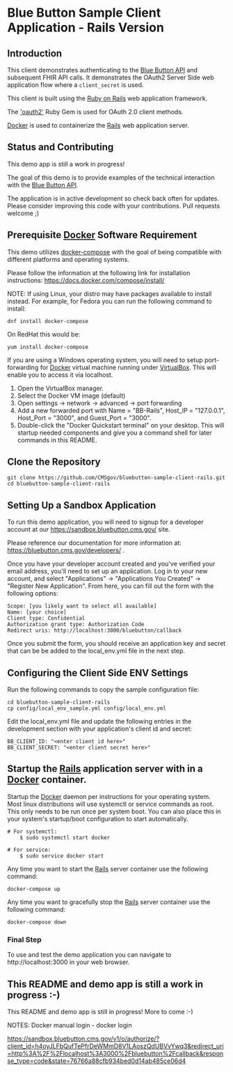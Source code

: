 Blue Button Sample Client Application - Rails Version
======================================================

## Introduction

This client demonstrates authenticating to the [Blue Button API](https://bluebutton.cms.gov/) and subsequent FHIR API calls.
It demonstrates the OAuth2 Server Side web application flow where a `client_secret` is used.

This client is built using the [Ruby on Rails](https://rubyonrails.org/) web application framework. 

The ['oauth2'](https://rubygems.org/gems/oauth2/versions/1.2.0) Ruby Gem is used for OAuth 2.0 client methods.

[Docker](https://www.docker.com/) is used to containerize the [Rails](https://rubyonrails.org/) web application server.

## Status and Contributing

This demo app is still a work in progress! 

The goal of this demo is to provide examples of the technical interaction with the [Blue Button API](https://bluebutton.cms.gov/).

The application is in active development so check back often for updates.
Please consider improving this code with your contributions. Pull requests welcome ;) 

## Prerequisite [Docker](https://www.docker.com/) Software Requirement

This demo utilizes [docker-compose](https://docs.docker.com/compose/) with the goal of being compatible with different platforms and operating systems. 

Please follow the information at the following link for installation instructions: https://docs.docker.com/compose/install/

NOTE: If using Linux, your distro may have packages available to install instead. For example, for Fedora you can run the following command to install:

    dnf install docker-compose

On RedHat this would be:

    yum install docker-compose

If you are using a Windows operating system, you will need to setup port-forwarding for [Docker](https://www.docker.com/) virtual machine running under [VirtualBox](https://www.virtualbox.org/). This will enable you to access it via localhost.

  1. Open the VirtualBox manager.
  2. Select the Docker VM image (default)
  3. Open settings -> network -> advanced -> port forwarding
  4. Add a new forwarded port with Name = "BB-Rails", Host_IP = "127.0.0.1", Host_Port = "3000", and Guest_Port = "3000".
  5. Double-click the "Docker Quickstart terminal" on your desktop. This will startup needed components and give you a command shell for later commands in this README.

## Clone the Repository

    git clone https://github.com/CMSgov/bluebutton-sample-client-rails.git
    cd bluebutton-sample-client-rails 

## Setting Up a Sandbox Application

To run this demo application, you will need to signup for a developer account
at our https://sandbox.bluebutton.cms.gov/ site.

Please reference our documentation for more information at: https://bluebutton.cms.gov/developers/ .

Once you have your developer account created and you've verified your email address,
you'll need to set up an application. Log in to your new account, and select
"Applications" -> "Applications You Created" -> "Register New Application". From
here, you can fill out the form with the following options:

    Scope: [you likely want to select all available]
    Name: [your choice]
    Client type: Confidential
    Authorization grant type: Authorization Code
    Redirect uris: http://localhost:3000/bluebutton/callback

Once you submit the form, you should receive an application key and secret that
can be be added to the local_env.yml file in the next step.

## Configuring the Client Side ENV Settings

Run the following commands to copy the sample configuration file:

    cd bluebutton-sample-client-rails
    cp config/local_env_sample.yml config/local_env.yml

Edit the local_env.yml file and update the following entries in the development section with your
application's client id and secret: 

    BB_CLIENT_ID: "<enter client id here>"
    BB_CLIENT_SECRET: "<enter client secret here>"


## Startup the [Rails](https://rubyonrails.org/) application server with in a [Docker](https://www.docker.com/) container.

Startup the [Docker](https://www.docker.com/) daemon per instructions for your operating system. Most linux distributions will use systemctl or service commands as root. This only needs to be run once per system boot. You can also place this in your system's startup/boot configuration to start automatically.

    # For systemctl:
        $ sudo systemctl start docker

    # For service:
        $ sudo service docker start

Any time you want to start the [Rails](https://rubyonrails.org/) server container use the following command:

    docker-compose up


Any time you want to gracefully stop the [Rails](https://rubyonrails.org/) server container use the following command:

    docker-compose down
    
### Final Step

To use and test the demo application you can navigate to http://localhost:3000 in your web browser.


## This README and demo app is still a work in progress :-)

This README and demo app is still in progress! More to come :-)

NOTES:
Docker manual login - docker login <username not email>

https://sandbox.bluebutton.cms.gov/v1/o/authorize/?client_id=h4oyJLFbQufTePfrDeWMmD8V1LAoszQdUBVvYwq3&redirect_uri=http%3A%2F%2Flocalhost%3A3000%2Fbluebutton%2Fcallback&response_type=code&state=76766a88cfb934bed0d14ab485ce06d4